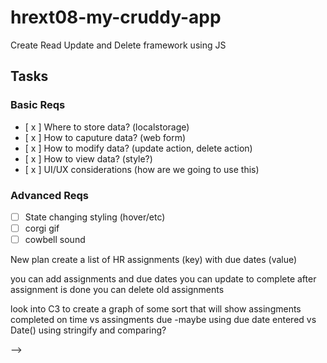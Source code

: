 # hrext08-my-cruddy-app
Create Read Update and Delete framework using JS


## Tasks

### Basic Reqs
- [ x ] Where to store data? (localstorage)
- [ x ] How to caputure data? (web form)
- [ x ] How to modify data? (update action, delete action)
- [ x ] How to view data? (style?)
- [ x ] UI/UX considerations (how are we going to use this)

### Advanced Reqs
- [ ] State changing styling (hover/etc)
- [ ] corgi gif
- [ ] cowbell sound

New plan create a list of HR assignments (key) with due dates (value)

you can add assignments and due dates 
you can update to complete after assignment is done
you can delete old assignments

look into C3 to create a graph of some sort that will show assingments completed on time vs assingments due
	-maybe using due date entered vs Date() using stringify and comparing?




<!-- scrapping this whole idea, not sure if plug ins are acceptable since they are an already written piece of code
     as oopose to a library. Going to focus on what I do know how to use and do. 
 -->

<!-- Read and looked up documentation for a library which creates maps. Didnt have any luck implementing it. Al though I feel I am close;

Ideas for final project. 

Create a list of countries you have visited and ones you hope to visit. 
	-use a library similar to C3 or even use C3 and create a graph of some sort instead of a map
	- attempted to use mapael but had no luck getting it to work
	- next will attempt to use twism

Shade them different colors. 
	-different shades for countries you want to visit and countries you have visited

Update would be when you have visited a new country
	-Once you have visited a country change the color to the visit color

Delete would be if there is a country you wanted to visit but have changed your mind. 
	-Maybe there’s a country you no longer wish to visit

Create would be a new country you hope to visit
	-create a list of countries you would like to visit
	-maybe a priority sequence with a down or upvote

Could take you to a link with the wiki on that country
	-offer a link to the countries wiki

Libraries
	-Jquery
	-Raphael
	-Mapael
	-twism

Vission
Open up a welcome page

Using CDN
Include in your project page one of these tags:
<!-- <script src="//cdnjs.cloudflare.com/ajax/libs/jquery-mapael/2.2.0/js/jquery.mapael.min.js"></script>
<script src="//cdn.jsdelivr.net/npm/jquery-mapael@2.2.0/js/jquery.mapael.min.js"></script> -->
 -->